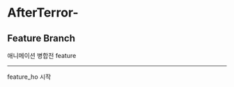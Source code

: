 # AfterTerror-
Feature Branch
-----------------------------
애니메이션 병합전 feature 

---------------------
feature_ho
시작
